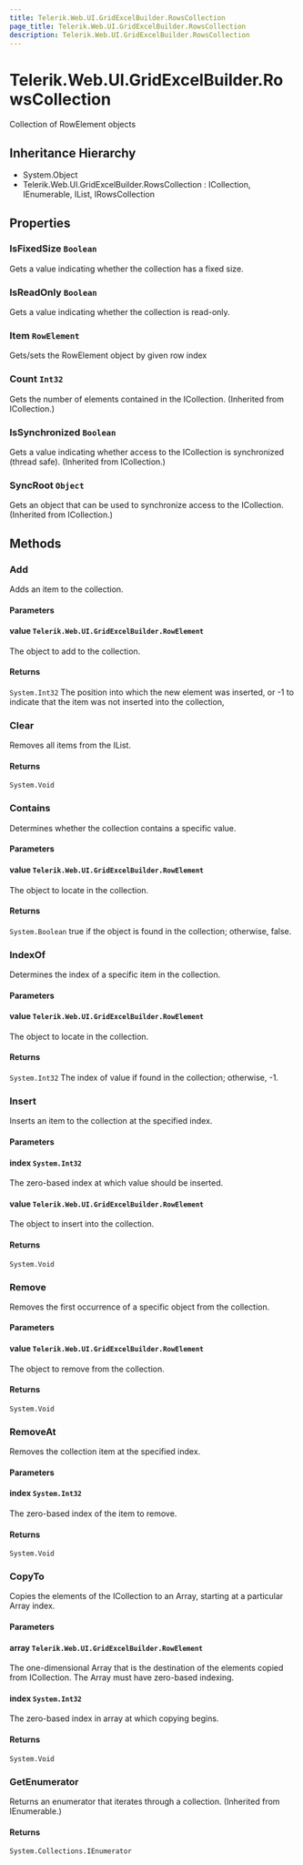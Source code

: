 ```yaml
---
title: Telerik.Web.UI.GridExcelBuilder.RowsCollection
page_title: Telerik.Web.UI.GridExcelBuilder.RowsCollection
description: Telerik.Web.UI.GridExcelBuilder.RowsCollection
---
```


# Telerik.Web.UI.GridExcelBuilder.RowsCollection

Collection of RowElement objects

## Inheritance Hierarchy

* System.Object
* Telerik.Web.UI.GridExcelBuilder.RowsCollection : ICollection, IEnumerable, IList, IRowsCollection

## Properties

###  IsFixedSize `Boolean`

Gets a value indicating whether the collection has a fixed size.

###  IsReadOnly `Boolean`

Gets a value indicating whether the collection is read-only.

###  Item `RowElement`

Gets/sets the RowElement object by given row index

###  Count `Int32`

Gets the number of elements contained in the ICollection. (Inherited from ICollection.)

###  IsSynchronized `Boolean`

Gets a value indicating whether access to the ICollection is synchronized (thread safe). (Inherited from ICollection.)

###  SyncRoot `Object`

Gets an object that can be used to synchronize access to the ICollection. (Inherited from ICollection.)

## Methods

###  Add

Adds an item to the collection.

#### Parameters

#### value `Telerik.Web.UI.GridExcelBuilder.RowElement`

The object to add to the collection.

#### Returns

`System.Int32` The position into which the new element was inserted, or -1 to indicate that the item was not inserted into the collection,

###  Clear

Removes all items from the IList.

#### Returns

`System.Void` 

###  Contains

Determines whether the collection contains a specific value.

#### Parameters

#### value `Telerik.Web.UI.GridExcelBuilder.RowElement`

The object to locate in the collection.

#### Returns

`System.Boolean` true if the object is found in the collection; otherwise, false.

###  IndexOf

Determines the index of a specific item in the collection.

#### Parameters

#### value `Telerik.Web.UI.GridExcelBuilder.RowElement`

The object to locate in the collection.

#### Returns

`System.Int32` The index of value if found in the collection; otherwise, -1.

###  Insert

Inserts an item to the collection at the specified index.

#### Parameters

#### index `System.Int32`

The zero-based index at which value should be inserted.

#### value `Telerik.Web.UI.GridExcelBuilder.RowElement`

The object to insert into the collection.

#### Returns

`System.Void` 

###  Remove

Removes the first occurrence of a specific object from the collection.

#### Parameters

#### value `Telerik.Web.UI.GridExcelBuilder.RowElement`

The object to remove from the collection.

#### Returns

`System.Void` 

###  RemoveAt

Removes the collection item at the specified index.

#### Parameters

#### index `System.Int32`

The zero-based index of the item to remove.

#### Returns

`System.Void` 

###  CopyTo

Copies the elements of the ICollection to an Array, starting at a particular Array index.

#### Parameters

#### array `Telerik.Web.UI.GridExcelBuilder.RowElement`

The one-dimensional Array that is the destination of the elements copied from ICollection. The Array must have zero-based indexing.

#### index `System.Int32`

The zero-based index in array at which copying begins.

#### Returns

`System.Void` 

###  GetEnumerator

Returns an enumerator that iterates through a collection. (Inherited from IEnumerable.)

#### Returns

`System.Collections.IEnumerator` 

